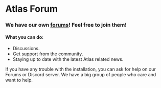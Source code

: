 # Atlas Forum

### We have our own [forums](https://forum.atlasos.net/)! Feel free to join them!

#### What you can do:
- Discussions.
- Get support from the community.
- Staying up to date with the latest Atlas related news.

If you have any trouble with the installation, you can ask for help on our Forums or Discord server. We have a big group of people who care and want to help.
